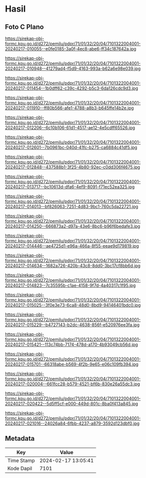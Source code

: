 # Hasil

## Foto C Plano

https://sirekap-obj-formc.kpu.go.id/d272/pemilu/pdpr/71/01/32/20/04/7101322004001-20240217-010055--e0fe0185-3a0f-4ec8-abe6-ff34c187642a.jpg

https://sirekap-obj-formc.kpu.go.id/d272/pemilu/pdpr/71/01/32/20/04/7101322004001-20240217-010948--41279ad4-f5d9-4163-993a-b62a6e98e039.jpg

https://sirekap-obj-formc.kpu.go.id/d272/pemilu/pdpr/71/01/32/20/04/7101322004001-20240217-011454--1b0dff62-c39c-4292-b5c3-6da126cdc9d3.jpg

https://sirekap-obj-formc.kpu.go.id/d272/pemilu/pdpr/71/01/32/20/04/7101322004001-20240217-011910--ff80b566-afe1-4788-a8b3-b645ffe14b2e.jpg

https://sirekap-obj-formc.kpu.go.id/d272/pemilu/pdpr/71/01/32/20/04/7101322004001-20240217-012206--6c10b106-61d1-4517-ae12-4e5cdff65526.jpg

https://sirekap-obj-formc.kpu.go.id/d272/pemilu/pdpr/71/01/32/20/04/7101322004001-20240217-012601--7b0961bc-040d-41fc-b275-ca6884c41df5.jpg

https://sirekap-obj-formc.kpu.go.id/d272/pemilu/pdpr/71/01/32/20/04/7101322004001-20240217-012848--437588b1-3f25-4b80-92ec-c0dd306f4675.jpg

https://sirekap-obj-formc.kpu.go.id/d272/pemilu/pdpr/71/01/32/20/04/7101322004001-20240217-013717--bc10613d-dfa6-4ef9-8091-f71ec52ea325.jpg

https://sirekap-obj-formc.kpu.go.id/d272/pemilu/pdpr/71/01/32/20/04/7101322004001-20240217-014013--bf826063-7251-4d83-9bc1-760c5da22721.jpg

https://sirekap-obj-formc.kpu.go.id/d272/pemilu/pdpr/71/01/32/20/04/7101322004001-20240217-014250--666873a2-d97a-43e6-8bc6-b96f6bedafe3.jpg

https://sirekap-obj-formc.kpu.go.id/d272/pemilu/pdpr/71/01/32/20/04/7101322004001-20240217-014446--ae4725d1-e96a-466a-8f55-eeae9d179819.jpg

https://sirekap-obj-formc.kpu.go.id/d272/pemilu/pdpr/71/01/32/20/04/7101322004001-20240217-014634--1682a726-420b-43c8-8dd0-3bc17cf8bb6d.jpg

https://sirekap-obj-formc.kpu.go.id/d272/pemilu/pdpr/71/01/32/20/04/7101322004001-20240217-014823--7c35595b-c1ae-4158-9f7d-4a40317c1f95.jpg

https://sirekap-obj-formc.kpu.go.id/d272/pemilu/pdpr/71/01/32/20/04/7101322004001-20240217-015025--3f0e3e73-6ca8-48d0-8bd9-94146401bdc0.jpg

https://sirekap-obj-formc.kpu.go.id/d272/pemilu/pdpr/71/01/32/20/04/7101322004001-20240217-015229--b4727143-b2dc-4638-856f-e520976ee3fa.jpg

https://sirekap-obj-formc.kpu.go.id/d272/pemilu/pdpr/71/01/32/20/04/7101322004001-20240217-015421--113c74bb-7174-478d-a170-4b93049cb56d.jpg

https://sirekap-obj-formc.kpu.go.id/d272/pemilu/pdpr/71/01/32/20/04/7101322004001-20240217-015701--66318abe-b569-4f2b-9e65-e06c109fb394.jpg

https://sirekap-obj-formc.kpu.go.id/d272/pemilu/pdpr/71/01/32/20/04/7101322004001-20240217-020004--661fcc28-b579-4521-bf6b-830e26a55dc3.jpg

https://sirekap-obj-formc.kpu.go.id/d272/pemilu/pdpr/71/01/32/20/04/7101322004001-20240217-020422--5d5ff5cf-e000-449d-801c-8ba0f413a845.jpg

https://sirekap-obj-formc.kpu.go.id/d272/pemilu/pdpr/71/01/32/20/04/7101322004001-20240217-021016--24026a84-6fbb-4237-a879-3592d123dbf0.jpg


## Metadata

| Key        | Value               |
| ---------- | ------------------- |
| Time Stamp | 2024-02-17 13:05:41 |
| Kode Dapil | 7101                |



